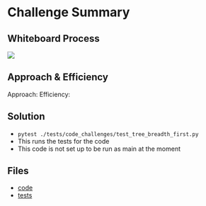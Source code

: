 # Challenge Summary


## Whiteboard Process
<img src="https://i.imgur.com/Aw1r4rK.png">

## Approach & Efficiency
Approach:
Efficiency:

## Solution
- `pytest ./tests/code_challenges/test_tree_breadth_first.py`
- This runs the tests for the code
- This code is not set up to be run as main at the moment

## Files
- [code](../../code_challenges/tree_breadth_first.py)
- [tests](../../tests/code_challenges/test_tree_breadth_first.py)
